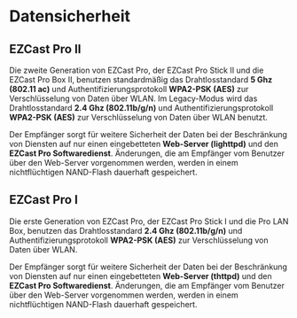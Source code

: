 # Datensicherheit

## EZCast Pro II

Die zweite Generation von EZCast Pro, der EZCast Pro Stick II und die EZCast Pro Box II, benutzen standardmäßig das Drahtlosstandard **5 Ghz (802.11 ac)** und Authentifizierungsprotokoll **WPA2-PSK (AES)** zur Verschlüsselung von Daten über WLAN. Im Legacy-Modus wird das Drahtlosstandard **2.4 Ghz (802.11b/g/n)** und Authentifizierungsprotokoll **WPA2-PSK (AES)** zur Verschlüsselung von Daten über WLAN benutzt.

Der Empfänger sorgt für weitere Sicherheit der Daten bei der Beschränkung von Diensten auf nur einen eingebetteten **Web-Server (lighttpd)** und den **EZCast Pro Softwaredienst**. Änderungen, die am Empfänger vom Benutzer über den Web-Server vorgenommen werden, werden in einem nichtflüchtigen NAND-Flash dauerhaft gespeichert.

## EZCast Pro I

Die erste Generation von EZCast Pro, der EZCast Pro Stick I und die Pro LAN Box, benutzen das Drahtlosstandard **2.4 Ghz (802.11b/g/n)** und Authentifizierungsprotokoll **WPA2-PSK (AES)** zur Verschlüsselung von Daten über WLAN.

Der Empfänger sorgt für weitere Sicherheit der Daten bei der Beschränkung von Diensten auf nur einen eingebetteten **Web-Server (thttpd)** und den **EZCast Pro Softwaredienst**. Änderungen, die am Empfänger vom Benutzer über den Web-Server vorgenommen werden, werden in einem nichtflüchtigen NAND-Flash dauerhaft gespeichert.